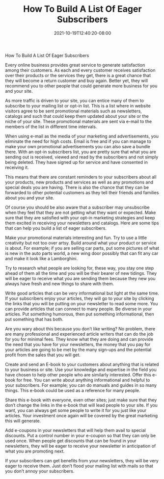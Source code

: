﻿---
title: "How To Build A List Of Eager Subscribers"
date: 2021-10-19T12:40:20-08:00
description: "OptInList Tips for Web Success"
featured_image: "/images/OptInList.jpg"
tags: ["OptInList"]
---

How To Build A List Of Eager Subscribers


Every online business provides great service to generate satisfaction among their customers. As each and every customer receives satisfaction over their products or the services they get, there is a great chance that they will become a return customer and buy again. Better yet, they will recommend you to other people that could generate more business for you and your site.

As more traffic is driven to your site, you can entice many of them to subscribe to your mailing list or opt-in list. This is a list where in website visitors agree to be sent promotional materials such as newsletters, catalogs and such that could keep them updated about your site or the niche of your site. These promotional materials are sent via e-mail to the members of the list in different time intervals. 

When using e-mail as the media of your marketing and advertisements, you eliminate the need for high costs. Email is free and if you can manage to make your own promotional advertisements you can also save a bundle there. With an opt-in subscribers list, you are pretty sure that what you are sending out is received, viewed and read by the subscribers and not simply being deleted. They have signed up for service and have consented in receiving it.

This means that there are constant reminders to your subscribers about all your products, new products and services as well as any promotions and special deals you are having. There is also the chance that they can be forwarded to other potential customers as they tell their friends and families about you and your site. 

Of course you should be also aware that a subscriber may unsubscribe when they feel that they are not getting what they want or expected. Make sure that they are satisfied with your opt-in marketing strategies and keep them excited in receiving your newsletters and catalogs. Here are some tips that can help you build a list of eager subscribers.

Make your promotional materials interesting and fun. Try to use a little creativity but not too over artsy. Build around what your product or service is about. For example; if you are selling car parts, put some pictures of what is new in the auto parts world, a new wing door possibly that can fit any car and make it look like a Lamborghini. 

Try to research what people are looking for, these way, you stay one step ahead of them all the time and you will be their bearer of new tidings. They will be eager to receive what you are sending them because they new you always have fresh and new things to share with them. 

Write good articles that can be very informational but light at the same time. If your subscribers enjoy your articles, they will go to your site by clicking the links that you will be putting on your newsletter to read some more. You can provide articles that can connect to many people. Be diverse in your articles. Put something humorous, then put something informational, then put something that has both.

Are you wary about this because you don’t like writing? No problem, there are many professional and experienced article writers that   can do the job for you for minimal fees. They know what they are doing and can provide the need that you have for your newsletters, the money that you pay for your articles are going to be met by the many sign-ups and the potential profit from the sales that you will get.

Create and send an E-book to your customers about anything that is related to your business or site. Use your knowledge and expertise in the field you have chosen to help other people who are similarly interested. Offer this e-book for free. You can write about anything informational and helpful to your subscribers. For example; you can do manuals and guides in so many things. This e-book could be used as a reference for many people. 

Share this e-book with everyone, even other sites; just make sure that they don’t change the links in the e-book that will lead people to your site. If you want, you can always get some people to write it for you just like your articles. Your investment once again will be covered by the great marketing this will generate. 

Add e-coupons in your newsletters that will help them avail to special discounts. Put a control number in your e-coupon so that they can only be used once. When people get discounts that can be found in your newsletters, they will be eager to receive your newsletter in anticipation of what you are promoting next.

If your subscribers can get benefits from your newsletters, they will be very eager to receive them. Just don’t flood your mailing list with mails so that you don’t annoy your subscribers.


